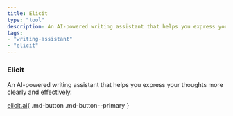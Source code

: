 ```yaml
---
title: Elicit
type: "tool"
description: An AI-powered writing assistant that helps you express your thoughts more clearly and effectively.
tags:
- "writing-assistant"
- "elicit"
---
```


### Elicit

An AI-powered writing assistant that helps you express your thoughts more clearly and effectively.

[elicit.ai](https://www.elicit.ai/){ .md-button .md-button--primary } 
